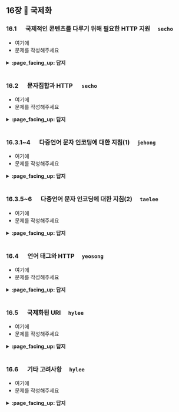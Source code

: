 ## 16장 :octopus: 국제화
### __16.1__ 　  국제적인 콘텐츠를 다루기 위해 필요한 HTTP 지원　 `secho`
- 여기에
- 문제를 작성해주세요
<details>
<summary> <b> :page_facing_up: 답지 </b>  </summary>
<div markdown="1">
  
- 여기에
- 해설을 작성해주세요

</div>
</details>
<br>

### __16.2__ 　  문자집합과 HTTP 　 `secho`
- 여기에
- 문제를 작성해주세요
<details>
<summary> <b> :page_facing_up: 답지 </b>  </summary>
<div markdown="1">
  
- 여기에
- 해설을 작성해주세요

</div>
</details>
<br>

### __16.3.1~4__ 　  다중언어 문자 인코딩에 대한 지침(1)　 `jehong`
- 여기에
- 문제를 작성해주세요
<details>
<summary> <b> :page_facing_up: 답지 </b>  </summary>
<div markdown="1">
  
- 여기에
- 해설을 작성해주세요

</div>
</details>
<br>

### __16.3.5~6__ 　  다중언어 문자 인코딩에 대한 지침(2)　 `taelee`
- 여기에
- 문제를 작성해주세요
<details>
<summary> <b> :page_facing_up: 답지 </b>  </summary>
<div markdown="1">
  
- 여기에
- 해설을 작성해주세요

</div>
</details>
<br>

### __16.4__ 　  언어 태그와 HTTP　 `yeosong`
- 여기에
- 문제를 작성해주세요
<details>
<summary> <b> :page_facing_up: 답지 </b>  </summary>
<div markdown="1">
  
### __16.4.1__ 　  Content-Language 헤더
어떤 언어 사용자를 대상으로 하고 있는지 서술
오디오 클립, 동영상, 애플리케이션 등 이 미디어가 어떤 언어 사용자를 위한 것인지 나타내기 위해 쓴다.

### __16.4.2__ 　  Accept-Language 헤더
클라이언트가 언어 제약과 선호도를 서버에게 전달 할 수 있게 해준다.

### __16.4.3__ 　  언어 태그의 종류
일반적인 언어의 종류
특정 국가의 언어
방언
지방어
표준 언어
비표준 언어
### __16.4.3__ 　  서브태그
- 첫 번째 서브태그는 'primary subtag'라고 불리며, sgn-US-MA에서 US를 뜻한다. (X)
  - 여기서 첫 번째 서브태그(=주 서브태그)는 sgn이다.
- 세 번째 서브태그는 등록되어있지 않다. (O) 

### __16.4.4__ 　  대소문자의 구분 및 표현
- 모든 태그는 대소문자를 엄격하게 구분하여 대문자인 경우 나라를, 소문자인 경우 언어를 나타낸다. (X)
  - 규칙으로 엄격하게 정해져있지는 않다. 그러나 관용적으로 대문자-나라, 소문자-언어를 뜻하는 건 맞다.

### __16.4.5__ 　  IANA 언어 태그 등록





</div>
</details>
<br>

### __16.5__ 　  국제화된 URI　 `hylee`
- 여기에
- 문제를 작성해주세요
<details>
<summary> <b> :page_facing_up: 답지 </b>  </summary>
<div markdown="1">
  
- 여기에
- 해설을 작성해주세요

</div>
</details>
<br>

### __16.6__ 　  기타 고려사항　 `hylee`
- 여기에
- 문제를 작성해주세요
<details>
<summary> <b> :page_facing_up: 답지 </b>  </summary>
<div markdown="1">
  
- 여기에
- 해설을 작성해주세요

</div>
</details>
<br>
